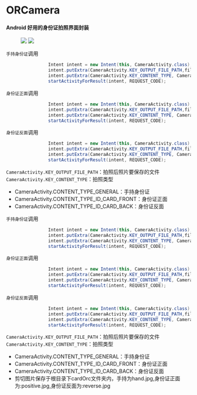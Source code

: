# ORCamera
#### Android 好用的身份证拍照界面封装
<figure class="half">
    <img src="https://upload-images.jianshu.io/upload_images/4179767-d4c4188c4ebd8830.jpg?imageMogr2/auto-orient/strip%7CimageView2/2/w/400">
    <img src="https://upload-images.jianshu.io/upload_images/4179767-a7097438c43b0954.jpg?imageMogr2/auto-orient/strip%7CimageView2/2/w/400">
</figure>


`手持身份证`调用
```java
                Intent intent = new Intent(this, CameraActivity.class);
                intent.putExtra(CameraActivity.KEY_OUTPUT_FILE_PATH,filePath);
                intent.putExtra(CameraActivity.KEY_CONTENT_TYPE, CameraActivity.CONTENT_TYPE_GENERAL);
                startActivityForResult(intent, REQUEST_CODE);
```
`身份证正面`调用
```java
                Intent intent = new Intent(this, CameraActivity.class);
                intent.putExtra(CameraActivity.KEY_OUTPUT_FILE_PATH,filePath);
                intent.putExtra(CameraActivity.KEY_CONTENT_TYPE, CameraActivity.CONTENT_TYPE_ID_CARD_FRONT);
                startActivityForResult(intent, REQUEST_CODE);
```
`身份证反面`调用
```java
                Intent intent = new Intent(this, CameraActivity.class);
                intent.putExtra(CameraActivity.KEY_OUTPUT_FILE_PATH,filePath);
                intent.putExtra(CameraActivity.KEY_CONTENT_TYPE, CameraActivity.CONTENT_TYPE_ID_CARD_BACK);
                startActivityForResult(intent, REQUEST_CODE);
```
`CameraActivity.KEY_OUTPUT_FILE_PATH`：拍照后照片要保存的文件
`CameraActivity.KEY_CONTENT_TYPE`：拍照类型
+ CameraActivity.CONTENT_TYPE_GENERAL：手持身份证
+ CameraActivity.CONTENT_TYPE_ID_CARD_FRONT：身份证正面
+ CameraActivity.CONTENT_TYPE_ID_CARD_BACK：身份证反面



`手持身份证`调用
```java
                Intent intent = new Intent(this, CameraActivity.class);
                intent.putExtra(CameraActivity.KEY_OUTPUT_FILE_PATH,filePath);
                intent.putExtra(CameraActivity.KEY_CONTENT_TYPE, CameraActivity.CONTENT_TYPE_GENERAL);
                startActivityForResult(intent, REQUEST_CODE);
```
`身份证正面`调用
```java
                Intent intent = new Intent(this, CameraActivity.class);
                intent.putExtra(CameraActivity.KEY_OUTPUT_FILE_PATH,filePath);
                intent.putExtra(CameraActivity.KEY_CONTENT_TYPE, CameraActivity.CONTENT_TYPE_ID_CARD_FRONT);
                startActivityForResult(intent, REQUEST_CODE);
```
`身份证反面`调用
```java
                Intent intent = new Intent(this, CameraActivity.class);
                intent.putExtra(CameraActivity.KEY_OUTPUT_FILE_PATH,filePath);
                intent.putExtra(CameraActivity.KEY_CONTENT_TYPE, CameraActivity.CONTENT_TYPE_ID_CARD_BACK);
                startActivityForResult(intent, REQUEST_CODE);
```
`CameraActivity.KEY_OUTPUT_FILE_PATH`：拍照后照片要保存的文件
`CameraActivity.KEY_CONTENT_TYPE`：拍照类型
+ CameraActivity.CONTENT_TYPE_GENERAL：手持身份证
+ CameraActivity.CONTENT_TYPE_ID_CARD_FRONT：身份证正面
+ CameraActivity.CONTENT_TYPE_ID_CARD_BACK：身份证反面
+ 剪切图片保存于根目录下cardOrc文件夹内，手持为hand.jpg,身份证正面为:positive.jpg,身份证反面为:reverse.jpg
